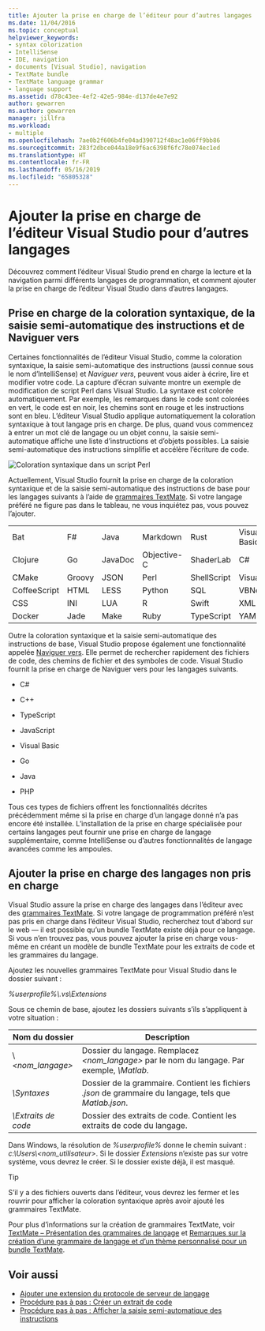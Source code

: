```yaml
---
title: Ajouter la prise en charge de l’éditeur pour d’autres langages
ms.date: 11/04/2016
ms.topic: conceptual
helpviewer_keywords:
- syntax colorization
- IntelliSense
- IDE, navigation
- documents [Visual Studio], navigation
- TextMate bundle
- TextMate language grammar
- language support
ms.assetid: d78c43ee-4ef2-42e5-984e-d137de4e7e92
author: gewarren
ms.author: gewarren
manager: jillfra
ms.workload:
- multiple
ms.openlocfilehash: 7ae0b2f606b4fe04ad390712f48ac1e06ff9bb86
ms.sourcegitcommit: 283f2dbce044a18e9f6ac6398f6fc78e074ec1ed
ms.translationtype: HT
ms.contentlocale: fr-FR
ms.lasthandoff: 05/16/2019
ms.locfileid: "65805328"
---
```

# <a name="add-visual-studio-editor-support-for-other-languages"></a>Ajouter la prise en charge de l’éditeur Visual Studio pour d’autres langages

Découvrez comment l’éditeur Visual Studio prend en charge la lecture et la navigation parmi différents langages de programmation, et comment ajouter la prise en charge de l’éditeur Visual Studio dans d’autres langages.

## <a name="syntax-colorization-statement-completion-and-navigate-to-support"></a>Prise en charge de la coloration syntaxique, de la saisie semi-automatique des instructions et de Naviguer vers

Certaines fonctionnalités de l’éditeur Visual Studio, comme la coloration syntaxique, la saisie semi-automatique des instructions (aussi connue sous le nom d’IntelliSense) et _Naviguer vers_, peuvent vous aider à écrire, lire et modifier votre code. La capture d’écran suivante montre un exemple de modification de script Perl dans Visual Studio. La syntaxe est colorée automatiquement. Par exemple, les remarques dans le code sont colorées en vert, le code est en noir, les chemins sont en rouge et les instructions sont en bleu. L’éditeur Visual Studio applique automatiquement la coloration syntaxique à tout langage pris en charge. De plus, quand vous commencez à entrer un mot clé de langage ou un objet connu, la saisie semi-automatique affiche une liste d’instructions et d’objets possibles. La saisie semi-automatique des instructions simplifie et accélère l’écriture de code.

![Coloration syntaxique dans un script Perl](../ide/media/vside_perledit.png)

Actuellement, Visual Studio fournit la prise en charge de la coloration syntaxique et de la saisie semi-automatique des instructions de base pour les langages suivants à l’aide de [grammaires TextMate](https://manual.macromates.com/en/language_grammars). Si votre langage préféré ne figure pas dans le tableau, ne vous inquiétez pas, vous pouvez l’ajouter.

|||||||
|-|-|-|-|-|-|
|Bat|F#|Java|Markdown|Rust|Visual Basic|
|Clojure|Go|JavaDoc|Objective-C|ShaderLab|C#|
|CMake|Groovy|JSON|Perl|ShellScript|Visual C++|
|CoffeeScript|HTML|LESS|Python|SQL|VBNet|
|CSS|INI|LUA|R|Swift|XML|
|Docker|Jade|Make|Ruby|TypeScript|YAML|

Outre la coloration syntaxique et la saisie semi-automatique des instructions de base, Visual Studio propose également une fonctionnalité appelée [Naviguer vers](https://blogs.msdn.microsoft.com/benwilli/2015/04/09/visual-studio-tip-3-use-navigate-to/). Elle permet de rechercher rapidement des fichiers de code, des chemins de fichier et des symboles de code. Visual Studio fournit la prise en charge de Naviguer vers pour les langages suivants.

- C#

- C++

- TypeScript

- JavaScript

- Visual Basic

- Go

- Java

- PHP

Tous ces types de fichiers offrent les fonctionnalités décrites précédemment même si la prise en charge d’un langage donné n’a pas encore été installée. L’installation de la prise en charge spécialisée pour certains langages peut fournir une prise en charge de langage supplémentaire, comme IntelliSense ou d’autres fonctionnalités de langage avancées comme les ampoules.

## <a name="add-support-for-non-supported-languages"></a>Ajouter la prise en charge des langages non pris en charge

Visual Studio assure la prise en charge des langages dans l’éditeur avec des [grammaires TextMate](https://manual.macromates.com/en/language_grammars). Si votre langage de programmation préféré n’est pas pris en charge dans l’éditeur Visual Studio, recherchez tout d’abord sur le web &mdash; il est possible qu’un bundle TextMate existe déjà pour ce langage. Si vous n’en trouvez pas, vous pouvez ajouter la prise en charge vous-même en créant un modèle de bundle TextMate pour les extraits de code et les grammaires du langage.

Ajoutez les nouvelles grammaires TextMate pour Visual Studio dans le dossier suivant :

*%userprofile%\\.vs\Extensions*

Sous ce chemin de base, ajoutez les dossiers suivants s’ils s’appliquent à votre situation :

|Nom du dossier|Description|
|-----------------|-----------------|
|\\*\<nom_langage>*|Dossier du langage. Remplacez *\<nom_langage>* par le nom du langage. Par exemple, *\Matlab*.|
|*\Syntaxes*|Dossier de la grammaire. Contient les fichiers *.json* de grammaire du langage, tels que *Matlab.json*.|
|*\Extraits de code*|Dossier des extraits de code. Contient les extraits de code du langage.|

Dans Windows, la résolution de *%userprofile%* donne le chemin suivant : *c:\Users\\\<nom_utilisateur>*. Si le dossier *Extensions* n’existe pas sur votre système, vous devrez le créer. Si le dossier existe déjà, il est masqué.

> [!TIP]
> S’il y a des fichiers ouverts dans l’éditeur, vous devrez les fermer et les rouvrir pour afficher la coloration syntaxique après avoir ajouté les grammaires TextMate.

Pour plus d’informations sur la création de grammaires TextMate, voir [TextMate – Présentation des grammaires de langage](https://developmentality.wordpress.com/2011/02/08/textmate-introduction-to-language-grammars/) et [Remarques sur la création d’une grammaire de langage et d’un thème personnalisé pour un bundle TextMate](https://benparizek.com/notebook/notes-on-how-to-create-a-language-grammar-and-custom-theme-for-a-textmate-bundle).

## <a name="see-also"></a>Voir aussi

- [Ajouter une extension du protocole de serveur de langage](../extensibility/adding-an-lsp-extension.md)
- [Procédure pas à pas : Créer un extrait de code](../ide/walkthrough-creating-a-code-snippet.md)
- [Procédure pas à pas : Afficher la saisie semi-automatique des instructions](../extensibility/walkthrough-displaying-statement-completion.md)

